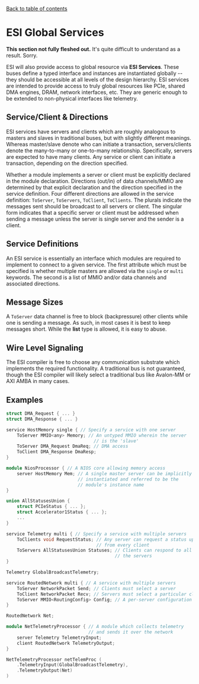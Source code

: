 [Back to table of contents](index.md#Table-of-contents)

# ESI Global Services

**This section not fully fleshed out.** It's quite difficult to understand as
a result. Sorry.

ESI will also provide access to global resource via **ESI Services**. These
buses define a typed interface and instances are instantiated globally
-- they should be accessible at all levels of the design hierarchy. ESI
services are intended to provide access to truly global resources like PCIe,
shared DMA engines, DRAM, network interfaces, etc. They are generic enough to
be extended to non-physical interfaces like telemetry.

## Service/Client & Directions

ESI services have servers and clients which are roughly analogous to
masters and slaves in traditional buses, but with slightly different
meanings. Whereas master/slave denote who can initiate a transaction,
servers/clients denote the many-to-many or one-to-many relationship.
Specifically, servers are expected to have many clients. Any service or
client can initiate a transaction, depending on the direction specified.

Whether a module implements a server or client must be explicitly declared in
the module declaration. Directions (out/in) of data channels/MMIO are
determined by that explicit declaration and the direction specified in the
service definition. Four different directions are allowed in the service
definition: `ToServer`, `ToServers`, `ToClient`, `ToClients`. The plurals
indicate the messages sent should be broadcast to all servers or client. The
singular form indicates that a specific server or client must be addressed
when sending a message unless the server is single server and the sender is a
client.

## Service Definitions

An ESI service is essentially an interface which modules are required to
implement to connect to a given service. The first attribute which must be
specified is whether multiple masters are allowed via the `single` or
`multi` keywords. The second is a list of MMIO and/or data channels and
associated directions.

## Message Sizes

A `ToServer` data channel is free to block (backpressure) other clients
while one is sending a message. As such, in most cases it is best to
keep messages short. While the **list** type is allowed, it is easy to
abuse.

## Wire Level Signaling

The ESI compiler is free to choose any communication substrate which
implements the required functionality. A traditional bus is not
guaranteed, though the ESI compiler will likely select a traditional bus
like Avalon-MM or AXI AMBA in many cases.

## Examples

```c++
struct DMA_Request { ... }
struct DMA_Response { ... }

service HostMemory single { // Specify a service with one server
    ToServer MMIO<any> Memory; // An untyped MMIO wherein the server
                                 // is the 'slave'
    ToServer DMA_Request DmaReq; // DMA access
    ToClient DMA_Response DmaResp;
}

module NiosProcessor { // A NIOS core allowing memory access
    server HostMemory Mem; // A single master server can be implicitly
                           // instantiated and referred to be the
                           // module's instance name
}
```

```c++
union AllStatusesUnion {
    struct PCIeStatus { ... };
    struct Accelerator1Status { ... };
    ...
}

service Telemetry multi { // Specify a service with multiple servers
    ToClients void RequestStatus; // Any server can request a status update
                                  // from every client
    ToServers AllStatusesUnion Statuses; // Clients can respond to all
                                         // the servers
}

Telemetry GlobalBroadcastTelemetry;
```

```c++
service RoutedNetwork multi { // A service with multiple servers
    ToServer NetworkPacket Send; // Clients must select a server
    ToClient NetworkPacket Recv; // Servers must select a particular client
    ToServer MMIO<RoutingConfig> Config; // A per-server configuration interface
}

RoutedNetwork Net;

module NetTelemetryProcessor { // A module which collects telemetry
                               // and sends it over the network
    server Telemetry TelemetryInput;
    client RoutedNetwork TelemetryOutput;
}

NetTelemetryProcessor netTelemProc (
    .TelemetryInput(GlobalBroadcastTelemetry),
    .TelemetryOutput(Net)
)
```
